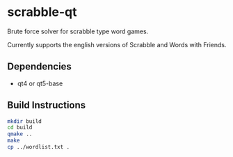 scrabble-qt
===========

Brute force solver for scrabble type word games.

Currently supports the english versions of Scrabble and Words with Friends.

Dependencies
------------
- qt4 or qt5-base

Build Instructions
------------------
```bash
mkdir build
cd build
qmake ..
make
cp ../wordlist.txt .
```
